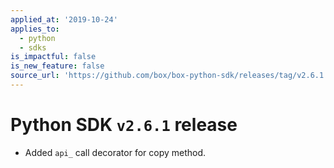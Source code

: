 ```yaml
---
applied_at: '2019-10-24'
applies_to:
  - python
  - sdks
is_impactful: false
is_new_feature: false
source_url: 'https://github.com/box/box-python-sdk/releases/tag/v2.6.1'
---
```

# Python SDK `v2.6.1` release

- Added `api_` call decorator for copy method.
